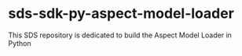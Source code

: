 # sds-sdk-py-aspect-model-loader
This SDS repository is dedicated to build the Aspect Model Loader in Python
